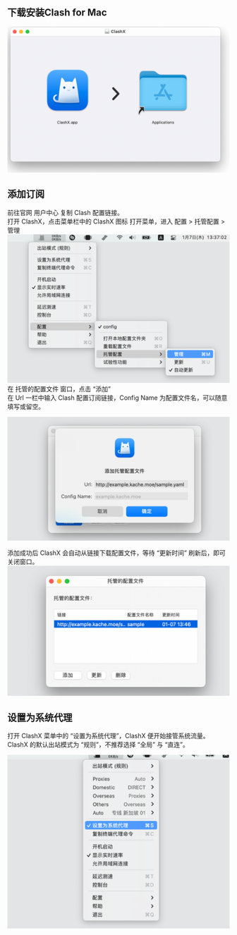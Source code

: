 ##  下载安装Clash for Mac  
![img_22.png](img_22.png)

## 添加订阅  
前往官网 用户中心 复制 Clash 配置链接。    
打开 ClashX，点击菜单栏中的 ClashX 图标 打开菜单，进入 配置 > 托管配置 > 管理  
![img_23.png](img_23.png)
在 托管的配置文件 窗口，点击 “添加”    
在 Url 一栏中输入 Clash 配置订阅链接，Config Name 为配置文件名，可以随意填写或留空。    

![img_24.png](img_24.png)

添加成功后 ClashX 会自动从链接下载配置文件，等待 “更新时间” 刷新后，即可关闭窗口。  
![img_25.png](img_25.png)

## 设置为系统代理  

打开 ClashX 菜单中的 “设置为系统代理”，ClashX 便开始接管系统流量。    
ClashX 的默认出站模式为 “规则”，不推荐选择 “全局” 与 “直连”。    

![img_26.png](img_26.png)
